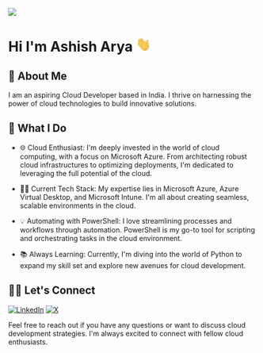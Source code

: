 ![](https://komarev.com/ghpvc/?username=ashisharya65)

# Hi I'm Ashish Arya <a href="Hi"><img src="https://raw.githubusercontent.com/ashisharya65/ashisharya65/main/Hi.gif" height="30" width="30" ></a>

## 🤵 About Me 

I am an aspiring Cloud Developer based in India. I thrive on harnessing the power of cloud technologies to build innovative solutions.

## 🚀 What I Do 

- 🌐 Cloud Enthusiast: I'm deeply invested in the world of cloud computing, with a focus on Microsoft Azure. From architecting robust cloud infrastructures to optimizing deployments, I'm dedicated to leveraging the full potential of the cloud.

- 👨‍💻 Current Tech Stack: My expertise lies in Microsoft Azure, Azure Virtual Desktop, and Microsoft Intune. I'm all about creating seamless, scalable environments in the cloud.

- 💡 Automating with PowerShell: I love streamlining processes and workflows through automation. PowerShell is my go-to tool for scripting and orchestrating tasks in the cloud environment.

- 📚 Always Learning: Currently, I'm diving into the world of Python to expand my skill set and explore new avenues for cloud development.

## 🤝🏻 Let's Connect 

<a href="https://www.linkedin.com/in/ashisharya65/" target="_blank"><img alt="LinkedIn" src="https://img.shields.io/badge/LinkedIn-@ashisharya65-blue?style=flat&logo=linkedin"></a>
<a href="https://twitter.com/ashisharya65" target="_blank"><img alt="X" src="https://img.shields.io/twitter/follow/ashisharya65?style=social"></a>

Feel free to reach out if you have any questions or want to discuss cloud development strategies. I'm always excited to connect with fellow cloud enthusiasts.
